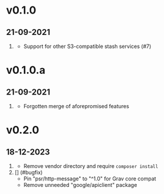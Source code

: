 # v0.1.0
##  21-09-2021

1. [](#improved)
    * Support for other S3-compatible stash services (#7)

# v0.1.0.a
##  21-09-2021

1. [](#fixed)
    * Forgotten merge of aforepromised features

# v0.2.0
##  18-12-2023

1. [](#improved)
    * Remove vendor directory and require `composer install`
1. [] (#bugfix)
    * Pin "psr/http-message" to "^1.0" for Grav core compat
    * Remove unneeded "google/apiclient" package
